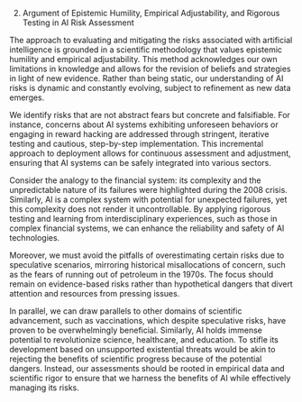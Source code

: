 2. Argument of Epistemic Humility, Empirical Adjustability, and Rigorous Testing in AI Risk Assessment

The approach to evaluating and mitigating the risks associated with artificial intelligence is grounded in a scientific methodology that values epistemic humility and empirical adjustability. This method acknowledges our own limitations in knowledge and allows for the revision of beliefs and strategies in light of new evidence. Rather than being static, our understanding of AI risks is dynamic and constantly evolving, subject to refinement as new data emerges.

We identify risks that are not abstract fears but concrete and falsifiable. For instance, concerns about AI systems exhibiting unforeseen behaviors or engaging in reward hacking are addressed through stringent, iterative testing and cautious, step-by-step implementation. This incremental approach to deployment allows for continuous assessment and adjustment, ensuring that AI systems can be safely integrated into various sectors.

Consider the analogy to the financial system: its complexity and the unpredictable nature of its failures were highlighted during the 2008 crisis. Similarly, AI is a complex system with potential for unexpected failures, yet this complexity does not render it uncontrollable. By applying rigorous testing and learning from interdisciplinary experiences, such as those in complex financial systems, we can enhance the reliability and safety of AI technologies.

Moreover, we must avoid the pitfalls of overestimating certain risks due to speculative scenarios, mirroring historical misallocations of concern, such as the fears of running out of petroleum in the 1970s. The focus should remain on evidence-based risks rather than hypothetical dangers that divert attention and resources from pressing issues.

In parallel, we can draw parallels to other domains of scientific advancement, such as vaccinations, which despite speculative risks, have proven to be overwhelmingly beneficial. Similarly, AI holds immense potential to revolutionize science, healthcare, and education. To stifle its development based on unsupported existential threats would be akin to rejecting the benefits of scientific progress because of the potential dangers. Instead, our assessments should be rooted in empirical data and scientific rigor to ensure that we harness the benefits of AI while effectively managing its risks.